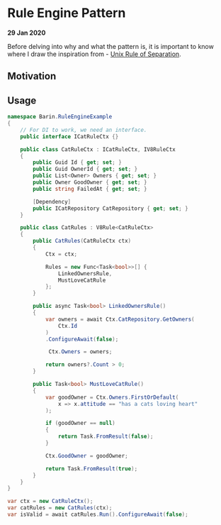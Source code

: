 # Rule Engine Pattern

**29 Jan 2020**

Before delving into why and what the pattern is, it is important to know where I draw the inspiration from - [Unix Rule of Separation](https://enrose.github.io/c-sharp/unix-rule-of-separation).

## Motivation

## Usage

```c#
namespace Barin.RuleEngineExample
{
    // For DI to work, we need an interface.
    public interface ICatRuleCtx {}

    public class CatRuleCtx : ICatRuleCtx, IV8RuleCtx
    {
        public Guid Id { get; set; }
        public Guid OwnerId { get; set; }
        public List<Owner> Owners { get; set; }
        public Owner GoodOwner { get; set; }
        public string FailedAt { get; set; }

        [Dependency]
        public ICatRepository CatRepository { get; set; }
    }

    public class CatRules : V8Rule<CatRuleCtx>
    {
        public CatRules(CatRuleCtx ctx)
        {
            Ctx = ctx;

            Rules = new Func<Task<bool>>[] {
                LinkedOwnersRule,
                MustLoveCatRule
            };
        }

        public async Task<bool> LinkedOwnersRule()
        {
            var owners = await Ctx.CatRepository.GetOwners(
                Ctx.Id
            )
            .ConfigureAwait(false);

             Ctx.Owners = owners;

            return owners?.Count > 0;
        }

        public Task<bool> MustLoveCatRule()
        {
            var goodOwner = Ctx.Owners.FirstOrDefault(
                x => x.attitude == "has a cats loving heart"
            );

            if (goodOwner == null)
            {
                return Task.FromResult(false);
            }

            Ctx.GoodOwner = goodOwner;

            return Task.FromResult(true);
        }
    }
}
```

```c#
var ctx = new CatRuleCtx();
var catRules = new CatRules(ctx);
var isValid = await catRules.Run().ConfigureAwait(false);
```
